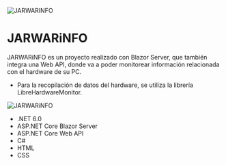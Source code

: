 ![JARWARINFO](https://user-images.githubusercontent.com/93444165/142651677-50ed5e4a-5340-451d-9bf0-d3cb4dde4cd8.png)

# JARWARiNFO
JARWARiNFO es un proyecto realizado con Blazor Server, que también integra una Web API, donde va a poder monitorear información relacionada con el hardware de su PC.

- Para la recopilación de datos del hardware, se utiliza la librería LibreHardwareMonitor.

![JARWARiNFO](https://user-images.githubusercontent.com/93444165/142429409-bb9201c3-5bd1-479b-b922-fb9ce228c6a2.gif)

- .NET 6.0
- ASP.NET Core Blazor Server
- ASP.NET Core Web API
- C#
- HTML
- CSS
